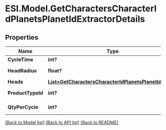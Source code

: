 # ESI.Model.GetCharactersCharacterIdPlanetsPlanetIdExtractorDetails
## Properties

Name | Type | Description | Notes
------------ | ------------- | ------------- | -------------
**CycleTime** | **int?** | in seconds | 
**HeadRadius** | **float?** | head_radius number | 
**Heads** | [**List&lt;GetCharactersCharacterIdPlanetsPlanetIdHead&gt;**](GetCharactersCharacterIdPlanetsPlanetIdHead.md) | heads array | 
**ProductTypeId** | **int?** | product_type_id integer | 
**QtyPerCycle** | **int?** | qty_per_cycle integer | 

[[Back to Model list]](../README.md#documentation-for-models) [[Back to API list]](../README.md#documentation-for-api-endpoints) [[Back to README]](../README.md)


